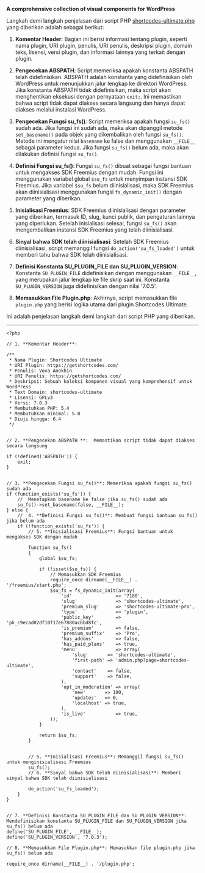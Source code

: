 **A comprehensive collection of visual components for WordPress**

Langkah demi langkah penjelasan dari script PHP [shortcodes-ultimate.php](shortcodes-ultimate/shortcodes-ultimate.php) yang diberikan adalah sebagai berikut:

1. **Komentar Header**: Bagian ini berisi informasi tentang plugin, seperti nama plugin, URI plugin, penulis, URI penulis, deskripsi plugin, domain teks, lisensi, versi plugin, dan informasi lainnya yang terkait dengan plugin.

2. **Pengecekan ABSPATH**: Script memeriksa apakah konstanta ABSPATH telah didefinisikan. ABSPATH adalah konstanta yang didefinisikan oleh WordPress untuk menunjukkan jalur lengkap ke direktori WordPress. Jika konstanta ABSPATH tidak didefinisikan, maka script akan menghentikan eksekusi dengan pernyataan `exit;`. Ini memastikan bahwa script tidak dapat diakses secara langsung dan hanya dapat diakses melalui instalasi WordPress.

3. **Pengecekan Fungsi su_fs()**: Script memeriksa apakah fungsi `su_fs()` sudah ada. Jika fungsi ini sudah ada, maka akan dipanggil metode `set_basename()` pada objek yang dikembalikan oleh fungsi `su_fs()`. Metode ini mengatur nilai `basename` ke false dan menggunakan `__FILE__` sebagai parameter kedua. Jika fungsi `su_fs()` belum ada, maka akan dilakukan definisi fungsi `su_fs()`.

4. **Definisi Fungsi su_fs()**: Fungsi `su_fs()` dibuat sebagai fungsi bantuan untuk mengakses SDK Freemius dengan mudah. Fungsi ini menggunakan variabel global `$su_fs` untuk menyimpan instansi SDK Freemius. Jika variabel `$su_fs` belum diinisialisasi, maka SDK Freemius akan diinisialisasi menggunakan fungsi `fs_dynamic_init()` dengan parameter yang diberikan.

5. **Inisialisasi Freemius**: SDK Freemius diinisialisasi dengan parameter yang diberikan, termasuk ID, slug, kunci publik, dan pengaturan lainnya yang diperlukan. Setelah inisialisasi selesai, fungsi `su_fs()` akan mengembalikan instansi SDK Freemius yang telah diinisialisasi.

6. **Sinyal bahwa SDK telah diinisialisasi**: Setelah SDK Freemius diinisialisasi, script memanggil fungsi `do_action('su_fs_loaded')` untuk memberi tahu bahwa SDK telah diinisialisasi.

7. **Definisi Konstanta SU_PLUGIN_FILE dan SU_PLUGIN_VERSION**: Konstanta `SU_PLUGIN_FILE` didefinisikan dengan menggunakan `__FILE__`, yang merupakan jalur lengkap ke file skrip saat ini. Konstanta `SU_PLUGIN_VERSION` juga didefinisikan dengan nilai '7.0.5'.

8. **Memasukkan File Plugin.php**: Akhirnya, script memasukkan file `plugin.php` yang berisi logika utama dari plugin Shortcodes Ultimate.

Ini adalah penjelasan langkah demi langkah dari script PHP yang diberikan.

<hr>

```
<?php

// 1. **Komentar Header**:

/**
 * Nama Plugin: Shortcodes Ultimate
 * URI Plugin: https://getshortcodes.com/
 * Penulis: Vova Anokhin
 * URI Penulis: https://getshortcodes.com/
 * Deskripsi: Sebuah koleksi komponen visual yang komprehensif untuk WordPress
 * Text Domain: shortcodes-ultimate
 * Lisensi: GPLv3
 * Versi: 7.0.3
 * Membutuhkan PHP: 5.4
 * Membutuhkan minimal: 5.0
 * Diuji hingga: 6.4
 */


// 2. **Pengecekan ABSPATH **:  Memastikan script tidak dapat diakses secara langsung

if (!defined('ABSPATH')) {
    exit;
}


// 3. **Pengecekan Fungsi su_fs()**: Memeriksa apakah fungsi su_fs() sudah ada
if (function_exists('su_fs')) {
    //  Menetapkan basename ke false jika su_fs() sudah ada
    su_fs()->set_basename(false, __FILE__);
} else {
    //  4. **Definisi Fungsi su_fs()**: Membuat fungsi bantuan su_fs() jika belum ada
    if (!function_exists('su_fs')) {
        // 5. **Inisialisasi Freemius**: Fungsi bantuan untuk mengakses SDK dengan mudah

        function su_fs()
        {
            global $su_fs;

            if (!isset($su_fs)) {
                // Memasukkan SDK Freemius
                require_once dirname(__FILE__) . '/freemius/start.php';
                $su_fs = fs_dynamic_init(array(
                    'id'                => '7180',
                    'slug'              => 'shortcodes-ultimate',
                    'premium_slug'      => 'shortcodes-ultimate-pro',
                    'type'              => 'plugin',
                    'public_key'        => 'pk_c9ecad02df10f17e67880ac6bd8fc',
                    'is_premium'        => false,
                    'premium_suffix'    => 'Pro',
                    'has_addons'        => false,
                    'has_paid_plans'    => true,
                    'menu'              => array(
                        'slug'       => 'shortcodes-ultimate',
                        'first-path' => 'admin.php?page=shortcodes-ultimate',
                        'contact'    => false,
                        'support'    => false,
                    ),
                    'opt_in_moderation' => array(
                        'new'       => 100,
                        'updates'   => 0,
                        'localhost' => true,
                    ),
                    'is_live'           => true,
                ));
            }

            return $su_fs;
        }


        // 5. **Inisialisasi Freemius**: Memanggil fungsi su_fs() untuk menginisialisasi Freemius
        su_fs();
        // 6. **Sinyal bahwa SDK telah diinisialisasi**: Memberi sinyal bahwa SDK telah diinisialisasi

        do_action('su_fs_loaded');
    }
}


// 7. **Definisi Konstanta SU_PLUGIN_FILE dan SU_PLUGIN_VERSION**: Mendefinisikan konstanta SU_PLUGIN_FILE dan SU_PLUGIN_VERSION jika su_fs() belum ada
define('SU_PLUGIN_FILE', __FILE__);
define('SU_PLUGIN_VERSION', '7.0.3');

// 8. **Memasukkan File Plugin.php**: Memasukkan file plugin.php jika su_fs() belum ada  

require_once dirname(__FILE__) . '/plugin.php';

```
